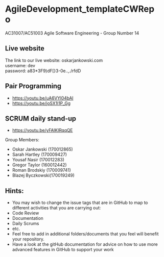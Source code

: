 # AgileDevelopment_templateCWRepo
AC31007/AC51003 Agile Software Engineering - Group Number 14

## Live website
The link to our live website: oskarjankowski.com  
username: dev  
password: a83*3F9)dF[}3-0e..,./rfdD  

## Pair Programming
 - https://youtu.be/uA6VYl04bAI  
 - https://youtu.be/joSX1I1P_Gg  
 
 ## SCRUM daily stand-up
 - https://youtu.be/yFAIKIRqqQE

Group Members:
- Oskar Jankowski (170012865)
- Sarah Hartley (170009427)
- Yousaf Nasir (170012283)
- Gregor Taylor (160012442)
- Roman Brodskiy (170009741)
- Blazej Byczkowski(170019249)

## Hints:
- You may wish to change the issue tags that are in GitHub to map to different activities that you are carrying out:
 - Code Review
 - Documentation
 - Daily Scrums
 - etc.
- Feel free to add in additional folders/documents that you feel will benefit your repository.
- Have a look at the gitHub documentation for advice on how to use more advanced features in GitHub to support your work
